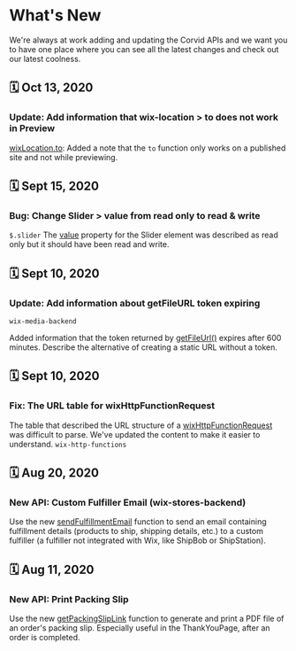 # What's New

We're always at work adding and updating the Corvid APIs and we want you to have one place where you can see all the latest changes and check out our latest coolness. 

## 🗓️ Oct 13, 2020
### Update: Add information that wix-location > to does not work in Preview

[wixLocation.to](https://www.wix.com/corvid/reference/wix-location/to): Added a note that the `to` function only works on a published site and not while previewing.

## 🗓️ Sept 15, 2020
### Bug: Change Slider > value from read only to read & write

`$.slider` The [value](https://www.wix.com/corvid/reference/$w/slider/value) property for the Slider element was described as read only but it should have been read and write.

## 🗓️ Sept 10, 2020
### Update: Add information about getFileURL token expiring

`wix-media-backend`

Added information that the token returned by [getFileUrl()](https://www.wix.com/corvid/reference/wix-media-backend/mediamanager-obj/getfileurl) expires after 600 minutes. Describe the alternative of creating a static URL without a token.

## 🗓️ Sept 10, 2020
### Fix: The URL table for wixHttpFunctionRequest

The table that described the URL structure of a [wixHttpFunctionRequest](https://www.wix.com/corvid/reference/wix-http-functions/wixhttpfunctionrequest) was difficult to parse. We've updated the content to make it easier to understand. `wix-http-functions`

## 🗓️ Aug 20, 2020
### New API: Custom Fulfiller Email (wix-stores-backend)

Use the new [sendFulfillmentEmail](https://www.wix.com/corvid/reference/wix-stores-backend/sendfulfillmentemail) function to send an email containing fulfillment details (products to ship, shipping details, etc.) to a custom fulfiller (a fulfiller not integrated with Wix, like ShipBob or ShipStation). 

## 🗓️ Aug 11, 2020
### New API: Print Packing Slip

Use the new [getPackingSlipLink](https://www.wix.com/corvid/reference/wix-stores-backend/getpackingsliplink) function to generate and print a PDF file of an order's packing slip. Especially useful in the ThankYouPage, after an order is completed.